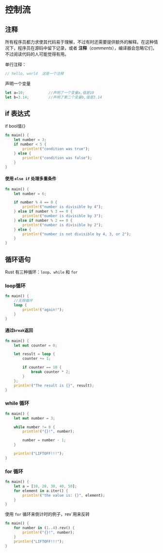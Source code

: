 # 控制流

## 注释

所有程序员都力求使其代码易于理解，不过有时还需要提供额外的解释。在这种情况下，程序员在源码中留下记录，或者 **注释**（*comments*），编译器会忽略它们，不过阅读代码的人可能觉得有用。

单行注释：

```rust
// hello, world  这是一个注释
```

声明一个变量

```rust
let a=10;			//声明了一个变量a,值是10
let b=3.14;			//声明了第二个变量b,值是3.14
```



## if 表达式

if bool值{}

```rust
fn main() {
    let number = 3;
    if number < 5 {
        println!("condition was true");
    } else {
        println!("condition was false");
    }
}
```

#### 使用 `else if` 处理多重条件

```rust
fn main() {
    let number = 6;

    if number % 4 == 0 {
        println!("number is divisible by 4");
    } else if number % 3 == 0 {
        println!("number is divisible by 3");
    } else if number % 2 == 0 {
        println!("number is divisible by 2");
    } else {
        println!("number is not divisible by 4, 3, or 2");
    }
}
```

## 循环语句

Rust 有三种循环：`loop`、`while` 和 `for`

### loop循环

```rust
fn main() {
    //无限循环
    loop {
        println!("again!");
    }
}
```

#### 通过`break`返回

```rust
fn main() {
    let mut counter = 0;

    let result = loop {
        counter += 1;

        if counter == 10 {
            break counter * 2;
        }
    };
    println!("The result is {}", result);
}
```

### while 循环

```rust
fn main() {
    let mut number = 3;

    while number != 0 {
        println!("{}!", number);

        number = number - 1;
    }

    println!("LIFTOFF!!!");
}
```

### for 循环

```rust
fn main() {
    let a = [10, 20, 30, 40, 50];
    for element in a.iter() {
        println!("the value is: {}", element);
    }
}
```

使用 `for` 循环来倒计时的例子，rev`用来反转 

```rust
fn main() {
    for number in (1..4).rev() {
        println!("{}!", number);
    }
    println!("LIFTOFF!!!");
}
```



